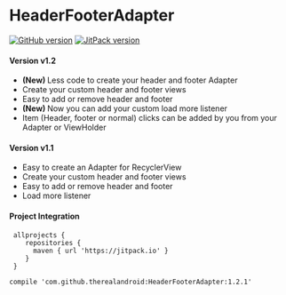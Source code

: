 # HeaderFooterAdapter 

[![GitHub version](https://badge.fury.io/gh/therealandroid%2FHeaderFooterAdapter.svg)](https://badge.fury.io/gh/therealandroid%2FHeaderFooterAdapter)
[![JitPack version](https://jitpack.io/v/therealandroid/HeaderFooterAdapter.svg)](https://jitpack.io/#therealandroid/HeaderFooterAdapter)

#### Version v1.2 
- <b> (New) </b>Less code to create your header and footer Adapter
- Create your custom header and footer views
- Easy to add or remove header and footer
- <b> (New) </b> Now you can add your custom load more listener 
- Item (Header, footer or normal) clicks can be added by you from your Adapter or ViewHolder 

#### Version v1.1 
- Easy to create an Adapter for RecyclerView
- Create your custom header and footer views
- Easy to add or remove header and footer
- Load more listener

#### Project Integration

```
 allprojects {
    repositories {
      maven { url 'https://jitpack.io' }
    }
 }
	
compile 'com.github.therealandroid:HeaderFooterAdapter:1.2.1'

 
